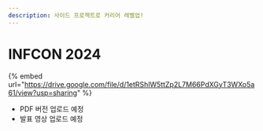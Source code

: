 ```yaml
---
description: 사이드 프로젝트로 커리어 레벨업!
---
```


# INFCON 2024

{% embed url="https://drive.google.com/file/d/1etRShlW5ttZp2L7M66PdXGyT3WXo5a61/view?usp=sharing" %}

* PDF 버전 업로드 예정
* 발표 영상 업로드 예정



